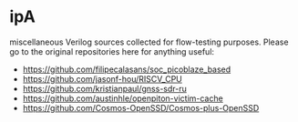# ipA

miscellaneous Verilog sources collected for flow-testing purposes.   Please go to
the original repositories here for anything useful:

  * https://github.com/filipecalasans/soc_picoblaze_based
  * https://github.com/jasonf-hou/RISCV_CPU
  * https://github.com/kristianpaul/gnss-sdr-ru
  * https://github.com/austinhle/openpiton-victim-cache
  * https://github.com/Cosmos-OpenSSD/Cosmos-plus-OpenSSD
